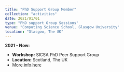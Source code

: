 ```yaml
---
title: "PhD Support Group Member"
collection: "activities"
date: 2021/01/01
type: "PhD support Group Sessions"
venue: "Computing Science School, Glasgow University"
location: "Glasgow, The UK"
---
```

<b>2021 - Now: </b>
* <b>Workshop:</b> SICSA PhD Peer Support Group
* <b>Location:</b> Scotland, The UK
* <a href="https://www.sicsa.ac.uk/news-events/sicsa-phd-peer-support-group/">More info here</a>




